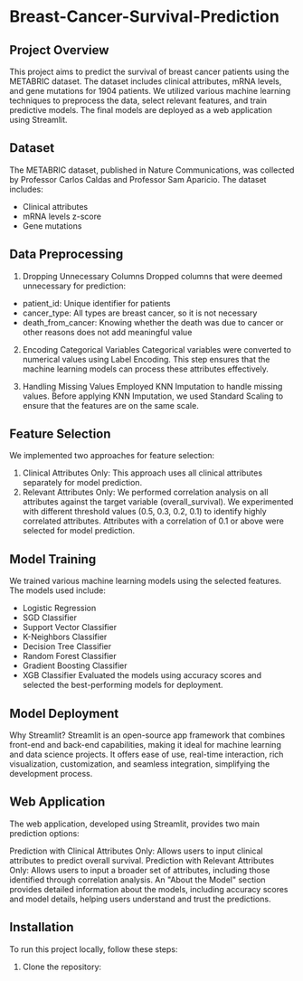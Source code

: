 # Breast-Cancer-Survival-Prediction

## Project Overview
This project aims to predict the survival of breast cancer patients using the METABRIC dataset. The dataset includes clinical attributes, mRNA levels, and gene mutations for 1904 patients. We utilized various machine learning techniques to preprocess the data, select relevant features, and train predictive models. The final models are deployed as a web application using Streamlit.

## Dataset
The METABRIC dataset, published in Nature Communications, was collected by Professor Carlos Caldas and Professor Sam Aparicio. The dataset includes:
* Clinical attributes
* mRNA levels z-score
* Gene mutations

## Data Preprocessing
1. Dropping Unnecessary Columns
Dropped columns that were deemed unnecessary for prediction:
  * patient_id: Unique identifier for patients
  * cancer_type: All types are breast cancer, so it is not necessary
  * death_from_cancer: Knowing whether the death was due to cancer or other reasons does not add meaningful value
    
2. Encoding Categorical Variables
Categorical variables were converted to numerical values using Label Encoding. This step ensures that the machine learning models can process these attributes effectively.

3. Handling Missing Values
Employed KNN Imputation to handle missing values. Before applying KNN Imputation, we used Standard Scaling to ensure that the features are on the same scale.

## Feature Selection
We implemented two approaches for feature selection:

1. Clinical Attributes Only: This approach uses all clinical attributes separately for model prediction.
2. Relevant Attributes Only: We performed correlation analysis on all attributes against the target variable (overall_survival). We experimented with different threshold values (0.5, 0.3, 0.2, 0.1) to identify highly correlated attributes. Attributes with a correlation of 0.1 or above were selected for model prediction.

## Model Training
We trained various machine learning models using the selected features. The models used include:

* Logistic Regression
* SGD Classifier
* Support Vector Classifier
* K-Neighbors Classifier
* Decision Tree Classifier
* Random Forest Classifier
* Gradient Boosting Classifier
* XGB Classifier
Evaluated the models using accuracy scores and selected the best-performing models for deployment.

## Model Deployment
Why Streamlit?
Streamlit is an open-source app framework that combines front-end and back-end capabilities, making it ideal for machine learning and data science projects. It offers ease of use, real-time interaction, rich visualization, customization, and seamless integration, simplifying the development process.

## Web Application
The web application, developed using Streamlit, provides two main prediction options:

Prediction with Clinical Attributes Only: Allows users to input clinical attributes to predict overall survival.
Prediction with Relevant Attributes Only: Allows users to input a broader set of attributes, including those identified through correlation analysis.
An "About the Model" section provides detailed information about the models, including accuracy scores and model details, helping users understand and trust the predictions.

## Installation
To run this project locally, follow these steps:

1. Clone the repository:
~~~git clone https://github.com/yourusername/breast-cancer-survival-prediction.git~~~

